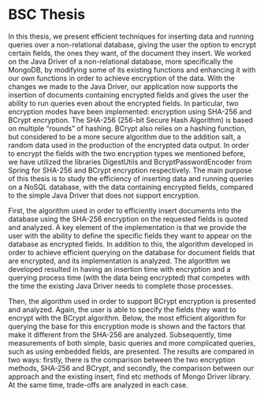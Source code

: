 # BSC Thesis

In this thesis, we present efficient techniques for inserting data and running queries over
a non-relational database, giving the user the option to encrypt certain fields, the ones
they want, of the document they insert. 
We worked on the Java Driver of a non-relational
database, more specifically the MongoDB, by modifying some of its existing functions and
enhancing it with our own functions in order to achieve encryption of the data. With
the changes we made to the Java Driver, our application now supports the insertion of
documents containing encrypted fields and gives the user the ability to run queries even
about the encrypted fields. In particular, two encryption modes have been implemented:
encryption using SHA-256 and BCrypt encryption. The SHA-256 (256-bit Secure Hash
Algorithm) is based on multiple “rounds” of hashing. BCrypt also relies on a hashing
function, but considered to be a more secure algorithm due to the addition salt, a random
data used in the production of the encrypted data output. In order to encrypt the fields with
the two encryption types we mentioned before, we have utilized the libraries DigestUtils
 and BcryptPasswordEncoder from Spring for SHA-256 and BCrypt encryption respectively.
The main purpose of this thesis is to study the efficiency of inserting data and
running queries on a NoSQL database, with the data containing encrypted fields, compared
to the simple Java Driver that does not support encryption.


First, the algorithm used in order to efficiently insert documents into the database using
the SHA-256 encryption on the requested fields is quoted and analyzed. A key element of
the implementation is that we provide the user with the ability to define the specific fields
they want to appear on the database as encrypted fields. In addition to this, the algorithm
developed in order to achieve efficient querying on the database for document fields that
are encrypted, and its implementation is analyzed. The algorithm we developed resulted
in having an insertion time with encryption and a querying process time (with the data
being encrypted) that competes with the time the existing Java Driver needs to complete
those processes.


Then, the algorithm used in order to support BCrypt encryption is presented and analyzed.
Again, the user is able to specify the fields they want to encrypt with the BCrypt algorithm.
Below, the most efficient algorithm for querying the base for this encryption mode is shown
and the factors that make it different from the SHA-256 are analyzed.
Subsequently, time measurements of both simple, basic queries and more complicated
queries, such as using embedded fields, are presented. The results are compared in two
ways: firstly, there is the comparison between the two encryption methods, SHA-256 and
BCrypt, and secondly, the comparison between our approach and the existing insert, find
etc methods of Mongo Driver library. At the same time, trade-offs are analyzed in each
case.

